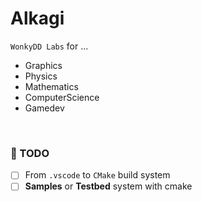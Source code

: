 # Alkagi

`WonkyDD Labs` for ...
- Graphics
- Physics
- Mathematics
- ComputerScience
- Gamedev

<br>

### 📝 TODO

- [ ] From `.vscode` to `CMake` build system
- [ ] **Samples** or **Testbed** system with cmake